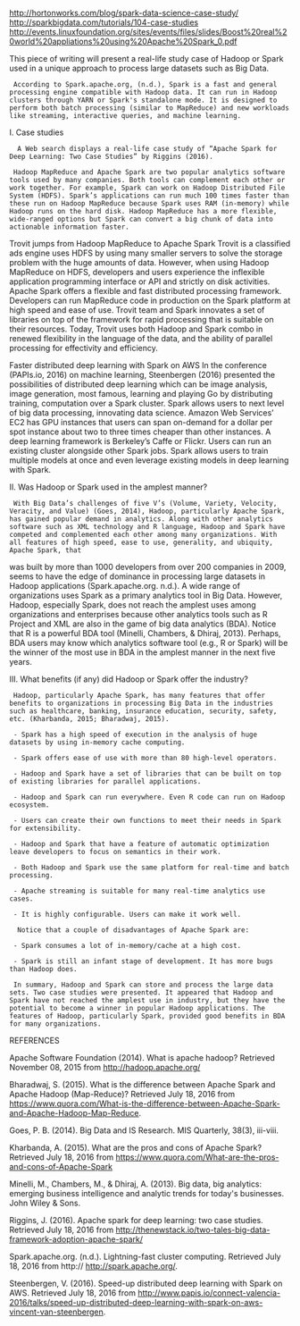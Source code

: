 http://hortonworks.com/blog/spark-data-science-case-study/
http://sparkbigdata.com/tutorials/104-case-studies
http://events.linuxfoundation.org/sites/events/files/slides/Boost%20real%20world%20appliations%20using%20Apache%20Spark_0.pdf




This piece of writing will present a real-life study case of Hadoop or Spark used in a unique approach to process large datasets such as Big Data.

     According to Spark.apache.org, (n.d.), Spark is a fast and general processing engine compatible with Hadoop data. It can run in Hadoop clusters through YARN or Spark's standalone mode. It is designed to perform both batch processing (similar to MapReduce) and new workloads like streaming, interactive queries, and machine learning.

 I. Case studies

      A Web search displays a real-life case study of “Apache Spark for Deep Learning: Two Case Studies” by Riggins (2016).

     Hadoop MapReduce and Apache Spark are two popular analytics software tools used by many companies. Both tools can complement each other or work together. For example, Spark can work on Hadoop Distributed File System (HDFS). Spark’s applications can run much 100 times faster than these run on Hadoop MapReduce because Spark uses RAM (in-memory) while Hadoop runs on the hard disk. Hadoop MapReduce has a more flexible, wide-ranged options but Spark can convert a big chunk of data into actionable information faster.

Trovit jumps from Hadoop MapReduce to Apache Spark
     Trovit is a classified ads engine uses HDFS by using many smaller servers to solve the storage problem with the huge amounts of data. However, when using Hadoop MapReduce on HDFS, developers and users experience the inflexible application programming interface or API and strictly on disk activities. Apache Spark offers a flexible and fast distributed processing framework. Developers can run MapReduce code in production on the Spark platform at high speed and ease of use. Trovit team and Spark innovates a set of libraries on top of the framework for rapid processing that is suitable on their resources. Today, Trovit uses both Hadoop and Spark combo in renewed flexibility in the language of the data, and the ability of parallel processing for effectivity and efficiency.

Faster distributed deep learning with Spark on AWS
     In the conference (PAPIs.io, 2016) on machine learning, Steenbergen (2016) presented the possibilities of distributed deep learning which can be image analysis, image generation, most famous, learning and playing Go by distributing training, computation over a Spark cluster. Spark allows users to next level of big data processing, innovating data science. Amazon Web Services’ EC2 has GPU instances that users can span on-demand for a dollar per spot instance about two to three times cheaper than other instances. A deep learning framework is Berkeley’s Caffe or Flickr. Users can run an existing cluster alongside other Spark jobs. Spark allows users to train multiple models at once and even leverage existing models in deep learning with Spark.

 II. Was Hadoop or Spark used in the amplest manner?

     With Big Data’s challenges of five V’s (Volume, Variety, Velocity, Veracity, and Value) (Goes, 2014), Hadoop, particularly Apache Spark, has gained popular demand in analytics. Along with other analytics software such as XML technology and R language, Hadoop and Spark have competed and complemented each other among many organizations. With all features of high speed, ease to use, generality, and ubiquity, Apache Spark, that

was built by more than 1000 developers from over 200 companies in 2009, seems to have the edge of dominance in processing large datasets in Hadoop applications (Spark.apache.org. n.d.). A wide range of organizations uses Spark as a primary analytics tool in Big Data. However, Hadoop, especially Spark, does not reach the amplest uses among organizations and enterprises because other analytics tools such as R Project and XML are also in the game of big data analytics (BDA). Notice that R is a powerful BDA tool (Minelli, Chambers, & Dhiraj, 2013). Perhaps, BDA users may know which analytics software tool (e.g., R or Spark) will be the winner of the most use in BDA in the amplest manner in the next five years.

 III. What benefits (if any) did Hadoop or Spark offer the industry?

     Hadoop, particularly Apache Spark, has many features that offer benefits to organizations in processing Big Data in the industries such as healthcare, banking, insurance education, security, safety, etc. (Kharbanda, 2015; Bharadwaj, 2015).

     - Spark has a high speed of execution in the analysis of huge datasets by using in-memory cache computing.

     - Spark offers ease of use with more than 80 high-level operators.

     - Hadoop and Spark have a set of libraries that can be built on top of existing libraries for parallel applications.

     - Hadoop and Spark can run everywhere. Even R code can run on Hadoop ecosystem.

     - Users can create their own functions to meet their needs in Spark for extensibility.

     - Hadoop and Spark that have a feature of automatic optimization leave developers to focus on semantics in their work.

     - Both Hadoop and Spark use the same platform for real-time and batch processing.

     - Apache streaming is suitable for many real-time analytics use cases.

     - It is highly configurable. Users can make it work well.

      Notice that a couple of disadvantages of Apache Spark are:

     - Spark consumes a lot of in-memory/cache at a high cost.

     - Spark is still an infant stage of development. It has more bugs than Hadoop does.

     In summary, Hadoop and Spark can store and process the large data sets. Two case studies were presented. It appeared that Hadoop and Spark have not reached the amplest use in industry, but they have the potential to become a winner in popular Hadoop applications. The features of Hadoop, particularly Spark, provided good benefits in BDA for many organizations. 

REFERENCES

Apache Software Foundation (2014). What is apache hadoop?  Retrieved November 08, 2015 from http://hadoop.apache.org/

Bharadwaj, S. (2015). What is the difference between Apache Spark and Apache Hadoop (Map-Reduce)? Retrieved July 18, 2016 from https://www.quora.com/What-is-the-difference-between-Apache-Spark-and-Apache-Hadoop-Map-Reduce.

Goes, P. B. (2014). Big Data and IS Research. MIS Quarterly, 38(3), iii-viii.

Kharbanda, A. (2015). What are the pros and cons of Apache Spark? Retrieved July 18, 2016 from https://www.quora.com/What-are-the-pros-and-cons-of-Apache-Spark

Minelli, M., Chambers, M., & Dhiraj, A. (2013). Big data, big analytics: emerging business intelligence and analytic trends for today's businesses. John Wiley & Sons.

Riggins, J. (2016). Apache spark for deep learning: two case studies. Retrieved July 18, 2016 from http://thenewstack.io/two-tales-big-data-framework-adoption-apache-spark/

Spark.apache.org. (n.d.). Lightning-fast cluster computing. Retrieved July 18, 2016 from http:// http://spark.apache.org/.

Steenbergen, V. (2016). Speed-up distributed deep learning with Spark on AWS. Retrieved July 18, 2016 from http://www.papis.io/connect-valencia-2016/talks/speed-up-distributed-deep-learning-with-spark-on-aws-vincent-van-steenbergen.

